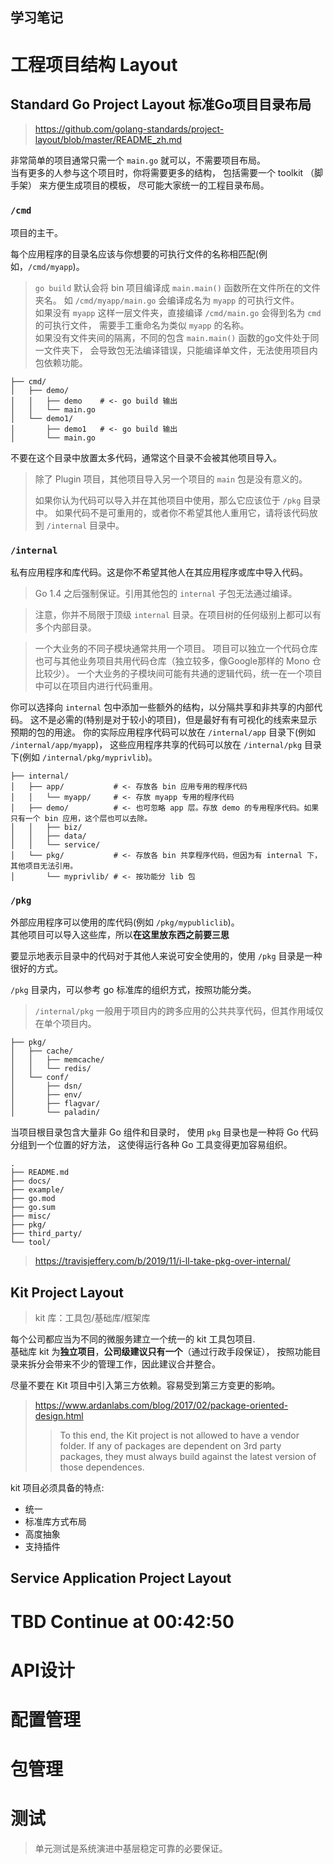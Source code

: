 学习笔记
---

# 工程项目结构 Layout

## Standard Go Project Layout 标准Go项目目录布局

> https://github.com/golang-standards/project-layout/blob/master/README_zh.md

非常简单的项目通常只需一个 `main.go` 就可以，不需要项目布局。  
当有更多的人参与这个项目时，你将需要更多的结构，
包括需要一个 toolkit （脚手架） 来方便生成项目的模板， 尽可能大家统一的工程目录布局。

### `/cmd`
项目的主干。

每个应用程序的目录名应该与你想要的可执行文件的名称相匹配(例如，`/cmd/myapp`)。
> `go build` 默认会将 bin 项目编译成 `main.main()` 函数所在文件所在的文件夹名。
> 如 `/cmd/myapp/main.go` 会编译成名为 `myapp` 的可执行文件。  
> 如果没有 `myapp` 这样一层文件夹，直接编译 `/cmd/main.go` 会得到名为 `cmd` 的可执行文件，
> 需要手工重命名为类似 `myapp` 的名称。  
> 如果没有文件夹间的隔离，不同的包含 `main.main()` 函数的go文件处于同一文件夹下，
> 会导致包无法编译错误，只能编译单文件，无法使用项目内包依赖功能。

```
├── cmd/
│   ├── demo/
│   │   ├── demo    # <- go build 输出
│   │   └── main.go
│   └── demo1/
│       ├── demo1   # <- go build 输出
│       └── main.go
```

不要在这个目录中放置太多代码，通常这个目录不会被其他项目导入。
> 除了 Plugin 项目，其他项目导入另一个项目的 `main` 包是没有意义的。
>
> 如果你认为代码可以导入并在其他项目中使用，那么它应该位于 `/pkg` 目录中。
> 如果代码不是可重用的，或者你不希望其他人重用它，请将该代码放到 `/internal` 目录中。

### `/internal`
私有应用程序和库代码。这是你不希望其他人在其应用程序或库中导入代码。

> Go 1.4 之后强制保证。引用其他包的 `internal` 子包无法通过编译。

> 注意，你并不局限于顶级 `internal` 目录。在项目树的任何级别上都可以有多个内部目录。

> 一个大业务的不同子模块通常共用一个项目。
> 项目可以独立一个代码仓库也可与其他业务项目共用代码仓库（独立较多，像Google那样的 Mono 仓比较少）。
> 一个大业务的子模块间可能有共通的逻辑代码，统一在一个项目中可以在项目内进行代码重用。

你可以选择向 `internal` 包中添加一些额外的结构，以分隔共享和非共享的内部代码。
这不是必需的(特别是对于较小的项目)，但是最好有有可视化的线索来显示预期的包的用途。
你的实际应用程序代码可以放在 `/internal/app` 目录下(例如 `/internal/app/myapp`)，
这些应用程序共享的代码可以放在 `/internal/pkg` 目录下(例如 `/internal/pkg/myprivlib`)。
```
├── internal/
│   ├── app/           # <- 存放各 bin 应用专用的程序代码
│   │   └── myapp/     # <- 存放 myapp 专用的程序代码
│   ├── demo/          # <- 也可忽略 app 层。存放 demo 的专用程序代码。如果只有一个 bin 应用，这个层也可以去除。
│   │   ├── biz/
│   │   ├── data/
│   │   └── service/
│   └── pkg/           # <- 存放各 bin 共享程序代码，但因为有 internal 下，其他项目无法引用。
│       └── myprivlib/ # <- 按功能分 lib 包
```

### `/pkg`
外部应用程序可以使用的库代码(例如 `/pkg/mypubliclib`)。  
其他项目可以导入这些库，所以**在这里放东西之前要三思**

要显示地表示目录中的代码对于其他人来说可安全使用的，使用 `/pkg` 目录是一种很好的方式。

`/pkg` 目录内，可以参考 go 标准库的组织方式，按照功能分类。
> `/internal/pkg` 一般用于项目内的跨多应用的公共共享代码，但其作用域仅在单个项目内。

```
├── pkg/
│   ├── cache/
│   │   ├── memcache/
│   │   └── redis/
│   └── conf/
│       ├── dsn/
│       ├── env/
│       ├── flagvar/
│       └── paladin/
```

当项目根目录包含大量非 Go 组件和目录时，
使用 `pkg` 目录也是一种将 Go 代码分组到一个位置的好方法，
这使得运行各种 Go 工具变得更加容易组织。
```
.
├── README.md
├── docs/
├── example/
├── go.mod
├── go.sum
├── misc/
├── pkg/
├── third_party/
└── tool/
```
> https://travisjeffery.com/b/2019/11/i-ll-take-pkg-over-internal/

## Kit Project Layout

> kit 库：工具包/基础库/框架库

每个公司都应当为不同的微服务建立一个统一的 kit 工具包项目.  
基础库 kit 为**独立项目**，**公司级建议只有一个**（通过行政手段保证），
按照功能目录来拆分会带来不少的管理工作，因此建议合并整合。

尽量不要在 Kit 项目中引入第三方依赖。容易受到第三方变更的影响。

> https://www.ardanlabs.com/blog/2017/02/package-oriented-design.html  
> > To this end, the Kit project is not allowed to have a vendor folder.
> > If any of packages are dependent on 3rd party packages, 
> > they must always build against the latest version of those dependences.

kit 项目必须具备的特点:
* 统一
* 标准库方式布局
* 高度抽象
* 支持插件

## Service Application Project Layout

# TBD Continue at 00:42:50

# API设计

# 配置管理

# 包管理

# 测试
> 单元测试是系统演进中基层稳定可靠的必要保证。